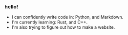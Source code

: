 ### hello!

- I can confidently write code in: Python, and Markdown.
- I'm currently learning: Rust, and C++.
- I'm also trying to figure out how to make a website.


